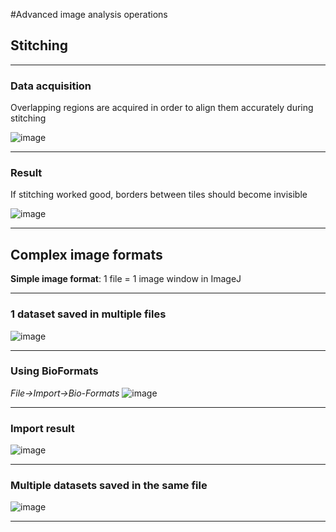 #Advanced image analysis operations
 
## Stitching
 
---
### Data acquisition
 
Overlapping regions are acquired in order to align them accurately during stitching

![image](https://user-images.githubusercontent.com/6419504/39753130-ff1f5712-52bd-11e8-9659-a258e5e1134f.png)
 
---
### Result
 
If stitching worked good, borders between tiles should become invisible

![image](https://user-images.githubusercontent.com/6419504/39753190-33a3a146-52be-11e8-9225-ad2ba9f2f0f8.png)

 
---

## Complex image formats

**Simple image format**: 1 file = 1 image window in ImageJ

---

### 1 dataset saved in multiple files

![image](https://user-images.githubusercontent.com/6419504/39753827-730e1530-52c0-11e8-832d-f7eb65a2fd23.png)

---

### Using BioFormats  
*File->Import->Bio-Formats*
![image](https://user-images.githubusercontent.com/6419504/39753042-bb6fe78e-52bd-11e8-9396-da01b1146059.png)

---
### Import result

![image](https://user-images.githubusercontent.com/6419504/39754026-1a31f700-52c1-11e8-8187-0915c82fe85c.png)

---

### Multiple datasets saved in the same file
![image](https://user-images.githubusercontent.com/6419504/39753500-5183f6a6-52bf-11e8-811a-4ef2c4e4a672.png)


---

